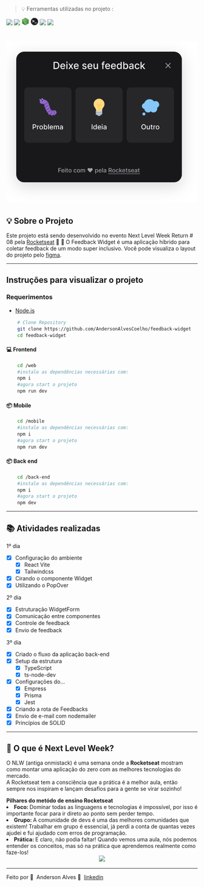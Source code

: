> 💡 Ferramentas utilizadas no projeto :

<code><img height="20" src="https://upload.wikimedia.org/wikipedia/commons/thumb/a/a7/React-icon.svg/1200px-React-icon.svg.png"></code>
<code><img height="20" src="https://encrypted-tbn0.gstatic.com/images?q=tbn:ANd9GcSrNOA3NJoe1jTieGFscwIvsbd0Jpm6oEE_gA&usqp=CAU"></code>
<code><img height="20" src="https://raw.githubusercontent.com/github/explore/80688e429a7d4ef2fca1e82350fe8e3517d3494d/topics/nodejs/nodejs.png"></code>
<code><img height="20" src="https://raw.githubusercontent.com/github/explore/80688e429a7d4ef2fca1e82350fe8e3517d3494d/topics/terminal/terminal.png"></code>
<code><img height="20" src="https://upload.wikimedia.org/wikipedia/commons/thumb/9/9a/Visual_Studio_Code_1.35_icon.svg/1024px-Visual_Studio_Code_1.35_icon.svg.png"></code>
<code><img height="20" src="https://hackagenda.com.br/wp-content/uploads/2021/03/nlw.png"></code>

<h1 align="center">
  <img alt="podcastr" title="" src="logo.svg" />
</h1>

## 💡 Sobre o Projeto

Este projeto está sendo desenvolvido no evento Next Level Week Return # 08 pela [Rocketseat](https://rocketseat.com.br/) 🚀&nbsp;💜
O Feedback Widget é uma aplicação híbrido para coletar feedback de um modo super inclusivo.
Você pode visualiza o layout do projeto pelo [figma](https://www.figma.com/file/UwFEntsHpHYJlHNQAQr4gA/Podcastr/duplicate).

---

## Instruções para visualizar o projeto

### Requerimentos

- [Node.js](https://nodejs.org/en/download/)

```bash
    # Clone Repository
    git clone https://github.com/AndersonAlvesCoelho/feedback-widget
    cd feedback-widget
```

#### 💻 Frontend

```bash
    cd /web
    #instale as dependências necessárias com:
    npm i
    #agora start o projeto
    npm run dev
```

#### 📦 Mobile

```bash
    cd /mobile
    #instale as dependências necessárias com:
    npm i
    #agora start o projeto
    npm run dev
```

#### 📦 Back end

```bash
    cd /back-end
    #instale as dependências necessárias com:
    npm i
    #agora start o projeto
    npm dev
```

---

## 📚 Atividades realizadas

1º dia

- [x] Configuração do ambiente 
  - [x] React Vite    
  - [x] Tailwindcss     
- [x] Cirando o componente Widget
- [x] Utilizando o PopOver

2º dia

- [x] Estruturação WidgetForm
- [x] Comunicação entre componentes
- [x] Controle de feedback
- [x] Envio de feedback

3º dia

- [x] Criado o fluxo da aplicação back-end
- [x] Setup da estrutura
  - [x] TypeScript 
  - [x] ts-node-dev
- [x] Configurações do...
  - [x] Empress 
  - [x] Prisma
  - [x] Jest
- [x] Criando a rota de Feedbacks
- [x] Envio de e-mail com nodemailer
- [x] Princípios de SOLID

---

## 📣 O que é Next Level Week?

<p> 
 O NLW (antiga onmistack) é uma semana onde a <strong>Rocketseat</strong> mostram como montar uma aplicação do zero com as melhores tecnologias do mercado.
<br>
A Rocketseat tem a consciência que a prática é a melhor aula, então sempre nos inspiram e lançam desafios para a gente se virar sozinho!
</p>
<strong>Pilhares do metódo de ensino Rocketseat</strong><br>
<li><strong>Foco: </strong> Dominar todas as linguagens e tecnologias é impossível, por isso é importante focar para ir direto ao ponto sem perder tempo.</li>
<li><strong>Grupo: </strong> A comunidade de devs é uma das melhores comunidades que existem! Trabalhar em grupo é essencial, já perdi a conta de quantas vezes ajudei e fui ajudado com erros de programação.</li>
<li><strong>Prática: </strong> E claro, não podia faltar! Quando vemos uma aula, nós podemos entender os conceitos, mas só na prática que aprendemos realmente como faze-los! </li>

<div align="center">
<img  src="https://www.notion.so/image/https%3A%2F%2Fs3-us-west-2.amazonaws.com%2Fsecure.notion-static.com%2F4b24bb94-c9ea-4984-a8cb-300ce4553abb%2Fnlw4-banner-github.png?table=block&id=d50c626b-7d28-4bfc-b9f0-ea2b42347e3e&spaceId=08f749ff-d06d-49a8-a488-9846e081b224&width=5120&userId=aaa75990-d584-4b7e-a045-99eb29503a22&cache=v2">
</div>

---

Feito por 💜&nbsp; Anderson Alves 👋 &nbsp;[linkedin](https://www.linkedin.com/in/anderson-alves-7b5587133/)
